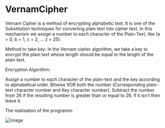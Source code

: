 # VernamCipher

Vernam Cipher is a method of encrypting alphabetic text. It is one of the Substitution techniques for converting plain text into cipher text. In this mechanism we assign a number to each character of the Plain-Text, like (a = 0, b = 1, c = 2, … z = 25). 

Method to take key: In the Vernam cipher algorithm, we take a key to encrypt the plain text whose length should be equal to the length of the plain text. 

Encryption Algorithm: 

Assign a number to each character of the plain-text and the key according to alphabetical order. 
Bitwise XOR both the number (Corresponding plain-text character number and Key character number). 
Subtract the number from 26 if the resulting number is greater than or equal to 26, if it isn’t then leave it.

The realisation of the programm:

![image](https://user-images.githubusercontent.com/79413366/210243025-bcba6eef-2a83-4ff4-9c9b-4f8078f91a1c.png)

